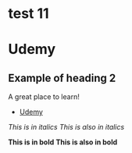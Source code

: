 # test 11 
# Udemy

## Example of heading 2

A great place to learn!

* [Udemy](https://www.udemy.com/)

*This is in italics*  _This is also in italics_

**This is in bold**  __This is also in bold__